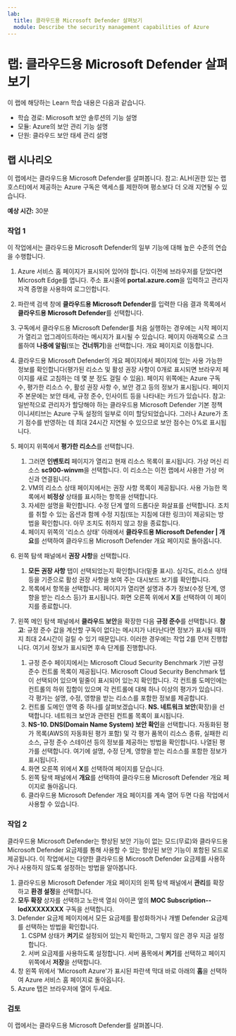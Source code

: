 ```yaml
---
lab:
  title: 클라우드용 Microsoft Defender 살펴보기
  module: Describe the security management capabilities of Azure
---
```


# 랩: 클라우드용 Microsoft Defender 살펴보기

이 랩에 해당하는 Learn 학습 내용은 다음과 같습니다.

- 학습 경로: Microsoft 보안 솔루션의 기능 설명
- 모듈: Azure의 보안 관리 기능 설명
- 단원: 클라우드 보안 태세 관리 설명

## 랩 시나리오

이 랩에서는 클라우드용 Microsoft Defender를 살펴봅니다.  참고: ALH(권한 있는 랩 호스터)에서 제공하는 Azure 구독은 액세스를 제한하며 평소보다 더 오래 지연될 수 있습니다.

**예상 시간:** 30분

### 작업 1

이 작업에서는 클라우드용 Microsoft Defender의 일부 기능에 대해 높은 수준의 연습을 수행합니다.

1. Azure 서비스 홈 페이지가 표시되어 있어야 합니다.  이전에 브라우저를 닫았다면 Microsoft Edge를 엽니다. 주소 표시줄에 **portal.azure.com**을 입력하고 관리자 자격 증명을 사용하여 로그인합니다.

1. 파란색 검색 창에 **클라우드용 Microsoft Defender**를 입력한 다음 결과 목록에서 **클라우드용 Microsoft Defender**를 선택합니다.

1. 구독에서 클라우드용 Microsoft Defender를 처음 실행하는 경우에는 시작 페이지가 열리고 업그레이드하라는 메시지가 표시될 수 있습니다.  페이지 아래쪽으로 스크롤하여 **나중에 알림**(또는 **건너뛰기**)을 선택합니다.  개요 페이지로 이동합니다.

1. 클라우드용 Microsoft Defender의 개요 페이지에서 페이지에 있는 사용 가능한 정보를 확인합니다(평가된 리소스 및 활성 권장 사항이 0개로 표시되면 브라우저 페이지를 새로 고침하는 데 몇 분 정도 걸릴 수 있음).  페이지 위쪽에는 Azure 구독 수, 평가한 리소스 수, 활성 권장 사항 수, 보안 경고 등의 정보가 표시됩니다.  페이지 주 본문에는 보안 태세, 규정 준수, 인사이트 등을 나타내는 카드가 있습니다.  참고: 일반적으로 관리자가 할당해야 하는 클라우드용 Microsoft Defender 기본 정책 이니셔티브는 Azure 구독 설정의 일부로 이미 할당되었습니다. 그러나 Azure가 초기 점수를 반영하는 데 최대 24시간 지연될 수 있으므로 보안 점수는 0%로 표시됩니다.

1. 페이지 위쪽에서 **평가한 리소스**를 선택합니다. 
    1. 그러면 **인벤토리** 페이지가 열리고 현재 리소스 목록이 표시됩니다. 가상 머신 리소스 **sc900-winvm**을 선택합니다. 이 리소스는 이전 랩에서 사용한 가상 머신과 연결됩니다.
    1. VM의 리소스 상태 페이지에서는 권장 사항 목록이 제공됩니다.  사용 가능한 목록에서 **비정상** 상태를 표시하는 항목을 선택합니다.
    1. 자세한 설명을 확인합니다.  수정 단계 옆의 드롭다운 화살표를 선택합니다. 조치를 취할 수 있는 옵션과 함께 수정 지침(또는 지침에 대한 링크)이 제공되는 방법을 확인합니다.  아무 조치도 취하지 않고 창을 종료합니다.
    1. 페이지 위쪽의 '리소스 상태' 아래에서 **클라우드용 Microsoft Defender | 개요**를 선택하여 클라우드용 Microsoft Defender 개요 페이지로 돌아옵니다.

1. 왼쪽 탐색 패널에서 **권장 사항**을 선택합니다.  
    1. **모든 권장 사항** 탭이 선택되었는지 확인합니다(밑줄 표시).  심각도, 리소스 상태 등을 기준으로 활성 권장 사항을 보여 주는 대시보드 보기를 확인합니다.
    1. 목록에서 항목을 선택합니다.  페이지가 열리면 설명과 추가 정보(수정 단계, 영향을 받는 리소스 등)가 표시됩니다. 화면 오른쪽 위에서 **X**를 선택하여 이 페이지를 종료합니다.

1. 왼쪽 메인 탐색 패널에서 **클라우드 보안**을 확장한 다음 **규정 준수**를 선택합니다.  **참고**: 규정 준수 값을 계산할 구독이 없다는 메시지가 나타난다면 정보가 표시될 때까지 최대 24시간이 걸릴 수 있기 때문입니다. 이러한 경우에는 작업 2를 먼저 진행합니다.  여기서 정보가 표시되면 후속 단계를 진행합니다.
    1. 규정 준수 페이지에서는 Microsoft Cloud Security Benchmark 기반 규정 준수 컨트롤 목록이 제공됩니다. Microsoft Cloud Security Benchmark 탭이 선택되어 있으며 밑줄이 표시되어 있는지 확인합니다. 각 컨트롤 도메인에는 컨트롤의 하위 집합이 있으며 각 컨트롤에 대해 하나 이상의 평가가 있습니다. 각 평가는 설명, 수정, 영향을 받는 리소스를 포함한 정보를 제공합니다.
    1. 컨트롤 도메인 영역 중 하나를 살펴보겠습니다. **NS. 네트워크 보안**(확장)을 선택합니다. 네트워크 보안과 관련된 컨트롤 목록이 표시됩니다.
    1. **NS-10. DNS(Domain Name System) 보안 확인**을 선택합니다. 자동화된 평가 목록(AWS의 자동화된 평가 포함) 및 각 평가 품목이 리소스 종류, 실패한 리소스, 규정 준수 스테이션 등의 정보를 제공하는 방법을 확인합니다. 나열된 평가를 선택합니다.  여기에 설명, 수정 단계, 영향을 받는 리소스를 포함한 정보가 표시됩니다.
    1. 화면 오른쪽 위에서 **X**를 선택하여 페이지를 닫습니다.
    1. 왼쪽 탐색 패널에서 **개요**를 선택하여 클라우드용 Microsoft Defender 개요 페이지로 돌아옵니다.
    1. 클라우드용 Microsoft Defender 개요 페이지를 계속 열어 두면 다음 작업에서 사용할 수 있습니다.

### 작업 2

클라우드용 Microsoft Defender는 향상된 보안 기능이 없는 모드(무료)와 클라우드용 Microsoft Defender 요금제를 통해 사용할 수 있는 향상된 보안 기능이 포함된 모드로 제공됩니다. 이 작업에서는 다양한 클라우드용 Microsoft Defender 요금제를 사용하거나 사용하지 않도록 설정하는 방법을 알아봅니다.

1. 클라우드용 Microsoft Defender 개요 페이지의 왼쪽 탐색 패널에서 **관리**를 확장하고 **환경 설정**을 선택합니다.
1. **모두 확장** 상자를 선택하고 노란색 열쇠 아이콘 옆의 **MOC Subscription--lodXXXXXXXX** 구독을 선택합니다.
1. Defender 요금제 페이지에서 모든 요금제를 활성화하거나 개별 Defender 요금제를 선택하는 방법을 확인합니다. 
    1. CSPM 상태가 **켜기**로 설정되어 있는지 확인하고, 그렇지 않은 경우 지금 설정합니다.  
    1. 서버 요금제를 사용하도록 설정합니다.  서버 품목에서 **켜기**를 선택하고 페이지 위쪽에서 **저장**을 선택합니다.
1. 창 왼쪽 위에서 'Microsoft Azure'가 표시된 파란색 막대 바로 아래의 **홈**을 선택하여 Azure 서비스 홈 페이지로 돌아옵니다.
1. Azure 탭은 브라우저에 열어 두세요.

### 검토

이 랩에서는 클라우드용 Microsoft Defender를 살펴봅니다.
